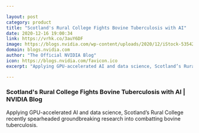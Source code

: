 ```yaml
---

layout: post
category: product
title: "Scotland's Rural College Fights Bovine Tuberculosis with AI"
date: 2020-12-16 19:00:34
link: https://vrhk.co/3auY6DF
image: https://blogs.nvidia.com/wp-content/uploads/2020/12/iStock-535420326-scaled.jpg
domain: blogs.nvidia.com
author: "The Official NVIDIA Blog"
icon: https://blogs.nvidia.com/favicon.ico
excerpt: "Applying GPU-accelerated AI and data science, Scotland’s Rural College recently spearheaded groundbreaking research into combatting bovine tuberculosis."

---
```


### Scotland's Rural College Fights Bovine Tuberculosis with AI | NVIDIA Blog

Applying GPU-accelerated AI and data science, Scotland’s Rural College recently spearheaded groundbreaking research into combatting bovine tuberculosis.